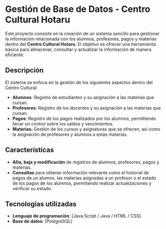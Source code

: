 # Gestión de Base de Datos - Centro Cultural Hotaru

Este proyecto consiste en la creación de un sistema sencillo para gestionar la información relacionada con los alumnos, profesores, pagos y materias dentro del **Centro Cultural Hotaru**. El objetivo es ofrecer una herramienta básica para almacenar, consultar y actualizar la información de manera eficiente.

## Descripción

El sistema se enfoca en la gestión de los siguientes aspectos dentro del Centro Cultural:

- **Alumnos**: Registro de estudiantes y su asignación a las materias que cursan.
- **Profesores**: Registro de los docentes y su asignación a las materias que cursan.
- **Pagos**: Registro de los pagos realizados por los alumnos, permitiendo llevar un control sobre los saldos y vencimientos.
- **Materias**: Gestión de los cursos y asignaturas que se ofrecen, así como la asignación de profesores y alumnos a estas materias.

## Características

- **Alta, baja y modificación** de registros de alumnos, profesores, pagos y materias.
- **Consultas** para obtener información relevante como el historial de pagos de un alumno, las materias asignadas a un profesor o el estado de los pagos de los alumnos,
  permitiendo realizar actualizaciones y verificar su estado.

## Tecnologías utilizadas

- **Lenguaje de programación**: [Java Script / Java / HTML / CSS] 
- **Base de datos**: [PostgreSQL]

